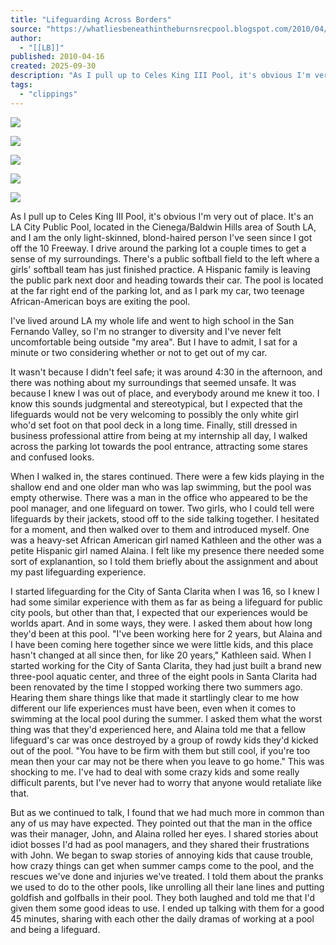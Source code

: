 ```yaml
---
title: "Lifeguarding Across Borders"
source: "https://whatliesbeneathintheburnsrecpool.blogspot.com/2010/04/as-i-pull-up-to-celes-king-iii-pool-its.html"
author:
  - "[[LB]]"
published: 2010-04-16
created: 2025-09-30
description: "As I pull up to Celes King III Pool, it's obvious I'm very out of place. It's an LA City Public Pool, located in the Cienega/Baldwin Hills a..."
tags:
  - "clippings"
---
```

[![](https://blogger.googleusercontent.com/img/b/R29vZ2xl/AVvXsEjlklxfaSbVdGP37o0J6h9J9EJRc1Y1GRXqY4KR1LWxbKdVLVFHQnuZzus0jjJoTqWwHQuEUjzcqVW06eVSAniH48ugIitd9nlo_oXZBXPQIBhRs7zJl-DbGPwB-c_w6JZkKjSgDswDvFxe/s400/IMG_8662.JPG)](https://blogger.googleusercontent.com/img/b/R29vZ2xl/AVvXsEjlklxfaSbVdGP37o0J6h9J9EJRc1Y1GRXqY4KR1LWxbKdVLVFHQnuZzus0jjJoTqWwHQuEUjzcqVW06eVSAniH48ugIitd9nlo_oXZBXPQIBhRs7zJl-DbGPwB-c_w6JZkKjSgDswDvFxe/s1600/IMG_8662.JPG)  

[![](https://blogger.googleusercontent.com/img/b/R29vZ2xl/AVvXsEi6v2ig9QD_t_ULvYGrbSWaROM539p_f50wGPTYvn6Wuesd1MPs7PNylphxCyMIdyKkl-msk2gAYycre0wpVkTYDmdLs4AOaizVhllp5OhRtjH9F5iwGb0IueuTj_fCd4XivYrNteCw-OoW/s400/IMG_8661.JPG)](https://blogger.googleusercontent.com/img/b/R29vZ2xl/AVvXsEi6v2ig9QD_t_ULvYGrbSWaROM539p_f50wGPTYvn6Wuesd1MPs7PNylphxCyMIdyKkl-msk2gAYycre0wpVkTYDmdLs4AOaizVhllp5OhRtjH9F5iwGb0IueuTj_fCd4XivYrNteCw-OoW/s1600/IMG_8661.JPG)  
  

[![](https://blogger.googleusercontent.com/img/b/R29vZ2xl/AVvXsEi8KtCgz43u1v5HVyrY8vREJuowed7bFQjanQG8CN2JbccrxsqpdvdovbU4mGNfJ_hgMMLen_CxmUuZwCUnLEP-mc1um6n7KLLNHYlTQPJJ9FCR4tqY8CpLSrqiYe1mhpnLA6bcO62bpBfe/s400/IMG_8659.JPG)](https://blogger.googleusercontent.com/img/b/R29vZ2xl/AVvXsEi8KtCgz43u1v5HVyrY8vREJuowed7bFQjanQG8CN2JbccrxsqpdvdovbU4mGNfJ_hgMMLen_CxmUuZwCUnLEP-mc1um6n7KLLNHYlTQPJJ9FCR4tqY8CpLSrqiYe1mhpnLA6bcO62bpBfe/s1600/IMG_8659.JPG)  
  

[![](https://blogger.googleusercontent.com/img/b/R29vZ2xl/AVvXsEgNsi_tcBgQwcWCQhjQZXcV983aDWBhqEsAsEhKhWdKnU5Dx-u_VFceguDJeywJYhtEMuSYAL8GCriAaFtY5YJE4MPYqVd823OG-eTGcn69_HLVPl0qsN1Ndy7MxYUULi8_N49RpmlRWXal/s400/IMG_8657.JPG)](https://blogger.googleusercontent.com/img/b/R29vZ2xl/AVvXsEgNsi_tcBgQwcWCQhjQZXcV983aDWBhqEsAsEhKhWdKnU5Dx-u_VFceguDJeywJYhtEMuSYAL8GCriAaFtY5YJE4MPYqVd823OG-eTGcn69_HLVPl0qsN1Ndy7MxYUULi8_N49RpmlRWXal/s1600/IMG_8657.JPG)  
  

[![](https://blogger.googleusercontent.com/img/b/R29vZ2xl/AVvXsEg1yuC4Ts5wDWwzHdI0b2k88cQXIFUtZxRQ0S4UMuQKg1DAr8_KGHTPckjSz6PtZ5ZURgFLWMprERvHAV0arXfNgMVsCJlL3asgMbSbXyBYnBzbVddoRAezAHuWlceqgyymM1Wk9GwmdNqY/s400/IMG_8660.JPG)](https://blogger.googleusercontent.com/img/b/R29vZ2xl/AVvXsEg1yuC4Ts5wDWwzHdI0b2k88cQXIFUtZxRQ0S4UMuQKg1DAr8_KGHTPckjSz6PtZ5ZURgFLWMprERvHAV0arXfNgMVsCJlL3asgMbSbXyBYnBzbVddoRAezAHuWlceqgyymM1Wk9GwmdNqY/s1600/IMG_8660.JPG)  
  

As I pull up to Celes King III Pool, it's obvious I'm very out of place. It's an LA City Public Pool, located in the Cienega/Baldwin Hills area of South LA, and I am the only light-skinned, blond-haired person I've seen since I got off the 10 Freeway. I drive around the parking lot a couple times to get a sense of my surroundings. There's a public softball field to the left where a girls' softball team has just finished practice. A Hispanic family is leaving the public park next door and heading towards their car. The pool is located at the far right end of the parking lot, and as I park my car, two teenage African-American boys are exiting the pool.

  
  

I've lived around LA my whole life and went to high school in the San Fernando Valley, so I'm no stranger to diversity and I've never felt uncomfortable being outside "my area". But I have to admit, I sat for a minute or two considering whether or not to get out of my car.  

  
  

It wasn't because I didn't feel safe; it was around 4:30 in the afternoon, and there was nothing about my surroundings that seemed unsafe. It was because I knew I was out of place, and everybody around me knew it too. I know this sounds judgmental and stereotypical, but I expected that the lifeguards would not be very welcoming to possibly the only white girl who'd set foot on that pool deck in a long time. Finally, still dressed in business professional attire from being at my internship all day, I walked across the parking lot towards the pool entrance, attracting some stares and confused looks.  

  
  

When I walked in, the stares continued. There were a few kids playing in the shallow end and one older man who was lap swimming, but the pool was empty otherwise. There was a man in the office who appeared to be the pool manager, and one lifeguard on tower. Two girls, who I could tell were lifeguards by their jackets, stood off to the side talking together. I hesitated for a moment, and then walked over to them and introduced myself. One was a heavy-set African American girl named Kathleen and the other was a petite Hispanic girl named Alaina. I felt like my presence there needed some sort of explanantion, so I told them briefly about the assignment and about my past lifeguarding experience.

  
  

I started lifeguarding for the City of Santa Clarita when I was 16, so I knew I had some similar experience with them as far as being a lifeguard for public city pools, but other than that, I expected that our experiences would be worlds apart. And in some ways, they were. I asked them about how long they'd been at this pool. "I've been working here for 2 years, but Alaina and I have been coming here together since we were little kids, and this place hasn't changed at all since then, for like 20 years," Kathleen said. When I started working for the City of Santa Clarita, they had just built a brand new three-pool aquatic center, and three of the eight pools in Santa Clarita had been renovated by the time I stopped working there two summers ago. Hearing them share things like that made it startlingly clear to me how different our life experiences must have been, even when it comes to swimming at the local pool during the summer. I asked them what the worst thing was that they'd experienced here, and Alaina told me that a fellow lifeguard's car was once destroyed by a group of rowdy kids they'd kicked out of the pool. "You have to be firm with them but still cool, if you're too mean then your car may not be there when you leave to go home." This was shocking to me. I've had to deal with some crazy kids and some really difficult parents, but I've never had to worry that anyone would retaliate like that.  

  
  

But as we continued to talk, I found that we had much more in common than any of us may have expected. They pointed out that the man in the office was their manager, John, and Alaina rolled her eyes. I shared stories about idiot bosses I'd had as pool managers, and they shared their frustrations with John. We began to swap stories of annoying kids that cause trouble, how crazy things can get when summer camps come to the pool, and the rescues we've done and injuries we've treated. I told them about the pranks we used to do to the other pools, like unrolling all their lane lines and putting goldfish and golfballs in their pool. They both laughed and told me that I'd given them some good ideas to use. I ended up talking with them for a good 45 minutes, sharing with each other the daily dramas of working at a pool and being a lifeguard.